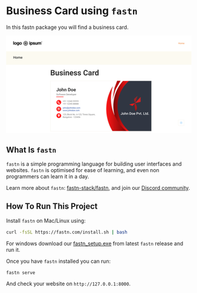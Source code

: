 # Business Card using `fastn`

In this fastn package you will find a business card.

![img.png](img.png)

## What Is `fastn`

`fastn` is a simple programming language for building user interfaces and 
websites. `fastn` is optimised for ease of learning, and even non 
programmers can learn it in a day.

Learn more about `fastn`: [fastn-stack/fastn](https://github.com/fastn-stack/fastn), and join our [Discord community](https://fastn.com/discord/).

## How To Run This Project

Install `fastn` on Mac/Linux using:

```sh
curl -fsSL https://fastn.com/install.sh | bash
```

For windows download our [fastn_setup.exe](https://github.com/fastn-stack/fastn/releases/latest) from latest `fastn` release and 
run it.

Once you have `fastn` installed you can run:

```shell
fastn serve
```

And check your website on `http://127.0.0.1:8000`.

